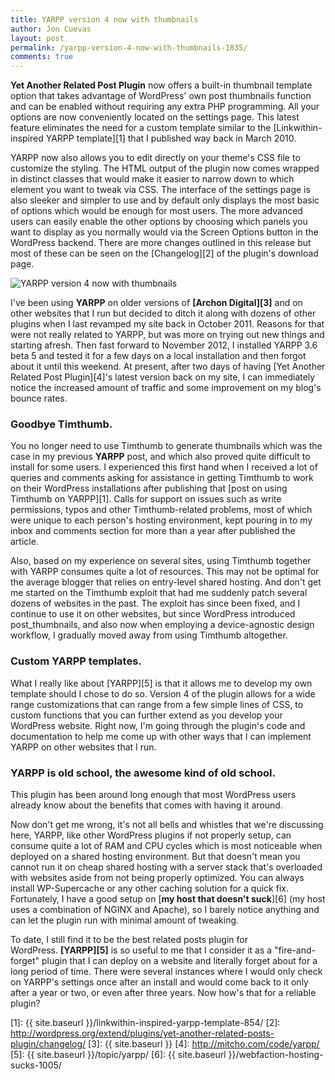 ```yaml
---
title: YARPP version 4 now with thumbnails
author: Jon Cuevas
layout: post
permalink: /yarpp-version-4-now-with-thumbnails-1835/
comments: true
---
```

**Yet Another Related Post Plugin** now offers a built-in thumbnail template option that takes advantage of WordPress' own post thumbnails function and can be enabled without requiring any extra PHP programming. All your options are now conveniently located on the settings page. This latest feature eliminates the need for a custom template similar to the [Linkwithin-inspired YARPP template][1] that I published way back in March 2010.

YARPP now also allows you to edit directly on your theme's CSS file to customize the styling. The HTML output of the plugin now comes wrapped in distinct classes that would make it easier to narrow down to which element you want to tweak via CSS. The interface of the settings page is also sleeker and simpler to use and by default only displays the most basic of options which would be enough for most users. The more advanced users can easily enable the other options by choosing which panels you want to display as you normally would via the Screen Options button in the WordPress backend. There are more changes outlined in this release but most of these can be seen on the [Changelog][2] of the plugin's download page.

<img class="alignnone" alt="YARPP version 4 now with thumbnails" src="{{ site.baseurl }}/assets/images/legacy/Screen-Shot-2013-01-14-at-3.59.45-PM.png" />

I've been using **YARPP** on older versions of **[Archon Digital][3]** and on other websites that I run but decided to ditch it along with dozens of other plugins when I last revamped my site back in October 2011. Reasons for that were not really related to YARPP, but was more on trying out new things and starting afresh. Then fast forward to November 2012, I installed YARPP 3.6 beta 5 and tested it for a few days on a local installation and then forgot about it until this weekend. At present, after two days of having [Yet Another Related Post Plugin][4]'s latest version back on my site, I can immediately notice the increased amount of traffic and some improvement on my blog's bounce rates.

### Goodbye Timthumb.

You no longer need to use Timthumb to generate thumbnails which was the case in my previous **YARPP** post, and which also proved quite difficult to install for some users. I experienced this first hand when I received a lot of queries and comments asking for assistance in getting Timthumb to work on their WordPress installations after publishing that [post on using Timthumb on YARPP][1]. Calls for support on issues such as write permissions, typos and other Timthumb-related problems, most of which were unique to each person's hosting environment, kept pouring in to my inbox and comments section for more than a year after published the article.

Also, based on my experience on several sites, using Timthumb together with YARPP consumes quite a lot of resources. This may not be optimal for the average blogger that relies on entry-level shared hosting. And don't get me started on the Timthumb exploit that had me suddenly patch several dozens of websites in the past. The exploit has since been fixed, and I continue to use it on other websites, but since WordPress introduced post_thumbnails, and also now when employing a device-agnostic design workflow, I gradually moved away from using Timthumb altogether.

### Custom YARPP templates.

What I really like about [YARPP][5] is that it allows me to develop my own template should I chose to do so. Version 4 of the plugin allows for a wide range customizations that can range from a few simple lines of CSS, to custom functions that you can further extend as you develop your WordPress website. Right now, I'm going through the plugin's code and documentation to help me come up with other ways that I can implement YARPP on other websites that I run.

### YARPP is old school, the awesome kind of old school.

This plugin has been around long enough that most WordPress users already know about the benefits that comes with having it around.

Now don't get me wrong, it's not all bells and whistles that we're discussing here, YARPP, like other WordPress plugins if not properly setup, can consume quite a lot of RAM and CPU cycles which is most noticeable when deployed on a shared hosting environment. But that doesn't mean you cannot run it on cheap shared hosting with a server stack that's overloaded with websites aside from not being properly optimized. You can always install WP-Supercache or any other caching solution for a quick fix. Fortunately, I have a good setup on [**my host that doesn't suck**][6] (my host uses a combination of NGINX and Apache), so I barely notice anything and can let the plugin run with minimal amount of tweaking.

To date, I still find it to be the best related posts plugin for WordPress. **[YARPP][5]** is so useful to me that I consider it as a "fire-and-forget" plugin that I can deploy on a website and literally forget about for a long period of time. There were several instances where I would only check on YARPP's settings once after an install and would come back to it only after a year or two, or even after three years. Now how's that for a reliable plugin?

 [1]: {{ site.baseurl }}/linkwithin-inspired-yarpp-template-854/
 [2]: http://wordpress.org/extend/plugins/yet-another-related-posts-plugin/changelog/
 [3]: {{ site.baseurl }}
 [4]: http://mitcho.com/code/yarpp/
 [5]: {{ site.baseurl }}/topic/yarpp/
 [6]: {{ site.baseurl }}/webfaction-hosting-sucks-1005/